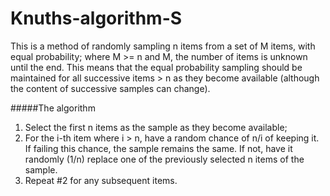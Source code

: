 # Knuths-algorithm-S
This is a method of randomly sampling n items from a set of M items, with equal probability; where M >= n and M, the number of items is unknown until the end. This means that the equal probability sampling should be maintained for all successive items > n as they become available (although the content of successive samples can change).

#####The algorithm
1. Select the first n items as the sample as they become available;
2. For the i-th item where i > n, have a random chance of n/i of keeping it. If failing this chance, the sample remains the same. If not, have it randomly (1/n) replace one of the previously selected n items of the sample.
3. Repeat #2 for any subsequent items.

